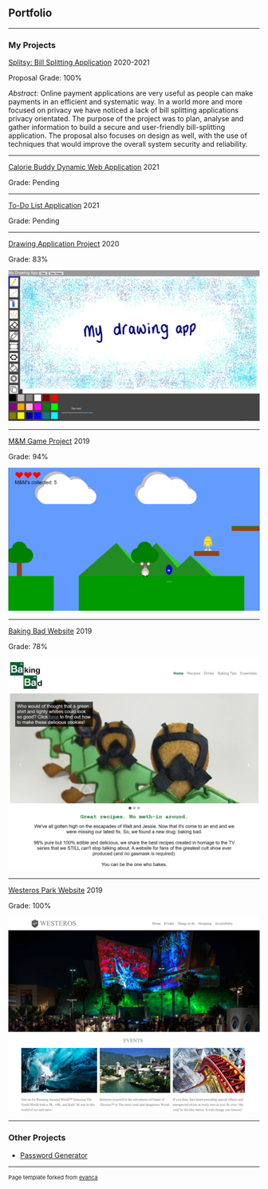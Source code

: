 ## Portfolio

---

### My Projects

[Splitsy: Bill Splitting Application](/splitsy)
2020-2021

Proposal Grade: 100%

*Abstract:* Online payment applications are very useful as people can make payments in an efficient and systematic way. In a world more and more focused on privacy we have noticed a lack of bill splitting applications privacy orientated. The purpose of the project was to plan, analyse and gather information to build a secure and user-friendly bill-splitting application. The proposal also focuses on design as well, with the use of techniques that would improve the overall system security and reliability.

---

[Calorie Buddy Dynamic Web Application](/calorie_buddy)
2021

Grade: Pending

---

[To-Do List Application](/todolist)
2021

Grade: Pending 

---

[Drawing Application Project](/drawing_app)
2020

Grade: 83%

<img src="images/drawingApp-coverImage.jpg"/>

---
[M&M Game Project](/m&m_game)
2019

Grade: 94%

<img src="images/m&mGame-coverImage.png"/>

---
[Baking Bad Website](/baking_bad)
2019

Grade: 78%

<img src="images/bakingBad-coverImage.jpg?raw=true"/>

---
[Westeros Park Website](/westerosPark)
2019

Grade: 100%

<img src="images/Westeros-coverImage.png?raw=true"/>

---

### Other Projects 

- [Password Generator](https://github.com/ysmnpksy/passwordGenerator)

---
<p style="font-size:11px">Page template forked from <a href="https://github.com/evanca/quick-portfolio">evanca</a></p>
<!-- Remove above link if you don't want to attibute -->
